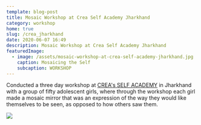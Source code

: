 ```yaml
---
template: blog-post
title: Mosaic Workshop at Crea Self Academy Jharkhand
category: workshop
home: true
slug: /crea_jharkhand
date: 2020-06-07 16:49
description: Mosaic Workshop at Crea Self Academy Jharkhand
featuredImage:
  - image: /assets/mosaic-workshop-at-crea-self-academy-jharkhand.jpg
    caption: Mosaicing the Self
    subcaption: WORKSHOP
---
```

Conducted a three day workshop at [CREA's SELF ACADEMY](https://www.creaworld.org/events/crea-organises-its-first-self-academy-sports-empowerment-leadership-and-freedom-young-girls) in Jharkhand with a group of fifty adolescent girls, where through the workshop each girl made a mosaic mirror that was an expression of the way they would like themselves to be seen, as opposed to how others saw them. 

![](/assets/img_20151230_201924.jpg)